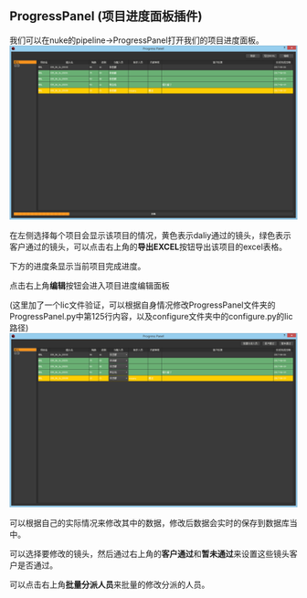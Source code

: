## ProgressPanel (项目进度面板插件)
我们可以在nuke的pipeline->ProgressPanel打开我们的项目进度面板。
![](ProgressPanel.png)

在左侧选择每个项目会显示该项目的情况，黄色表示daliy通过的镜头，绿色表示客户通过的镜头，可以点击右上角的**导出EXCEL**按钮导出该项目的excel表格。

下方的进度条显示当前项目完成进度。

点击右上角**编辑**按钮会进入项目进度编辑面板

(这里加了一个lic文件验证，可以根据自身情况修改ProgressPanel文件夹的ProgressPanel.py中第125行内容，以及configure文件夹中的configure.py的lic路径)
![](EditPanel.png)

可以根据自己的实际情况来修改其中的数据，修改后数据会实时的保存到数据库当中。

可以选择要修改的镜头，然后通过右上角的**客户通过**和**暂未通过**来设置这些镜头客户是否通过。

可以点击右上角**批量分派人员**来批量的修改分派的人员。
